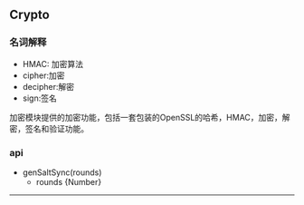 ## Crypto

### 名词解释

- HMAC: 加密算法
- cipher:加密
- decipher:解密
- sign:签名


加密模块提供的加密功能，包括一套包装的OpenSSL的哈希，HMAC，加密，解密，签名和验证功能。

### api

- genSaltSync(rounds)
  - rounds {Number}






- - -
